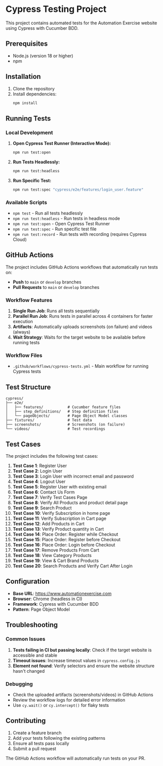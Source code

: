 # Cypress Testing Project

This project contains automated tests for the Automation Exercise website using Cypress with Cucumber BDD.

## Prerequisites

- Node.js (version 18 or higher)
- npm

## Installation

1. Clone the repository
2. Install dependencies:
   ```bash
   npm install
   ```

## Running Tests

### Local Development

1. **Open Cypress Test Runner (Interactive Mode):**
   ```bash
   npm run test:open
   ```

2. **Run Tests Headlessly:**
   ```bash
   npm run test:headless
   ```

3. **Run Specific Test:**
   ```bash
   npm run test:spec "cypress/e2e/features/login_user.feature"
   ```

### Available Scripts

- `npm test` - Run all tests headlessly
- `npm run test:headless` - Run tests in headless mode
- `npm run test:open` - Open Cypress Test Runner
- `npm run test:spec` - Run specific test file
- `npm run test:record` - Run tests with recording (requires Cypress Cloud)

## GitHub Actions

The project includes GitHub Actions workflows that automatically run tests on:

- **Push** to `main` or `develop` branches
- **Pull Requests** to `main` or `develop` branches

### Workflow Features

1. **Single Run Job**: Runs all tests sequentially
2. **Parallel Run Job**: Runs tests in parallel across 4 containers for faster execution
3. **Artifacts**: Automatically uploads screenshots (on failure) and videos (always)
4. **Wait Strategy**: Waits for the target website to be available before running tests

### Workflow Files

- `.github/workflows/cypress-tests.yml` - Main workflow for running Cypress tests

## Test Structure

```
cypress/
├── e2e/
│   ├── features/           # Cucumber feature files
│   ├── step_definitions/   # Step definition files
│   └── pageObjects/        # Page Object Model classes
├── fixtures/               # Test data
├── screenshots/            # Screenshots (on failure)
└── videos/                 # Test recordings
```

## Test Cases

The project includes the following test cases:

1. **Test Case 1**: Register User
2. **Test Case 2**: Login User
3. **Test Case 3**: Login User with incorrect email and password
4. **Test Case 4**: Logout User
5. **Test Case 5**: Register User with existing email
6. **Test Case 6**: Contact Us Form
7. **Test Case 7**: Verify Test Cases Page
8. **Test Case 8**: Verify All Products and product detail page
9. **Test Case 9**: Search Product
10. **Test Case 10**: Verify Subscription in home page
11. **Test Case 11**: Verify Subscription in Cart page
12. **Test Case 12**: Add Products in Cart
13. **Test Case 13**: Verify Product quantity in Cart
14. **Test Case 14**: Place Order: Register while Checkout
15. **Test Case 15**: Place Order: Register before Checkout
16. **Test Case 16**: Place Order: Login before Checkout
17. **Test Case 17**: Remove Products From Cart
18. **Test Case 18**: View Category Products
19. **Test Case 19**: View & Cart Brand Products
20. **Test Case 20**: Search Products and Verify Cart After Login

## Configuration

- **Base URL**: https://www.automationexercise.com
- **Browser**: Chrome (headless in CI)
- **Framework**: Cypress with Cucumber BDD
- **Pattern**: Page Object Model

## Troubleshooting

### Common Issues

1. **Tests failing in CI but passing locally**: Check if the target website is accessible and stable
2. **Timeout issues**: Increase timeout values in `cypress.config.js`
3. **Element not found**: Verify selectors and ensure the website structure hasn't changed

### Debugging

- Check the uploaded artifacts (screenshots/videos) in GitHub Actions
- Review the workflow logs for detailed error information
- Use `cy.wait()` or `cy.intercept()` for flaky tests

## Contributing

1. Create a feature branch
2. Add your tests following the existing patterns
3. Ensure all tests pass locally
4. Submit a pull request

The GitHub Actions workflow will automatically run tests on your PR. 